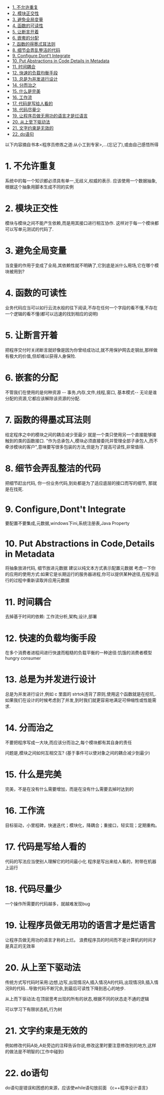 

<!-- TOC -->

- [1. 不允许重复](#1-不允许重复)
- [2. 模块正交性](#2-模块正交性)
- [3. 避免全局变量](#3-避免全局变量)
- [4. 函数的可读性](#4-函数的可读性)
- [5. 让断言开着](#5-让断言开着)
- [6. 嵌套的分配](#6-嵌套的分配)
- [7. 函数的得墨忒耳法则](#7-函数的得墨忒耳法则)
- [8. 细节会弄乱整洁的代码](#8-细节会弄乱整洁的代码)
- [9. Configure,Dont't Integrate](#9-configuredontt-integrate)
- [10. Put Abstractions in Code,Details in Metadata](#10-put-abstractions-in-codedetails-in-metadata)
- [11. 时间耦合](#11-时间耦合)
- [12. 快速的负载均衡手段](#12-快速的负载均衡手段)
- [13. 总是为并发进行设计](#13-总是为并发进行设计)
- [14. 分而治之](#14-分而治之)
- [15. 什么是完美](#15-什么是完美)
- [16. 工作流](#16-工作流)
- [17. 代码是写给人看的](#17-代码是写给人看的)
- [18. 代码尽量少](#18-代码尽量少)
- [19. 让程序员做无用功的语言才是烂语言](#19-让程序员做无用功的语言才是烂语言)
- [20. 从上至下驱动法](#20-从上至下驱动法)
- [21. 文字约束是无效的](#21-文字约束是无效的)
- [22. do语句](#22-do语句)

<!-- /TOC -->


以下内容摘自书本<程序员修炼之道:从小工到专家>,...(忘记了),或由自己感悟所得


# 1. 不允许重复
系统中的每一个知识都必须具有单一,无歧义,权威的表示. 应该使用一个数据抽象, 根据这个抽象用脚本生成不同的实例 

# 2. 模块正交性
模块与模块之间不能产生依赖,而是用其接口进行相互协作. 这样对于每一个模块都可以写单元测试的代码了.

# 3. 避免全局变量
当变量的作用于变成了全局,其依赖性就不明确了,它到底是派什么用场,它在哪个模块被用到? 

# 4. 函数的可读性
业务代码应当可以如行云流水般的往下阅读,不存在任何一个字段的看不懂,不存在一个逻辑的看不懂(都可以迅速的找到相应的说明)

# 5. 让断言开着
把程序交付时关闭断言就好像是因为你曾经成功过,就不用保护网去走钢丝,那样做有极大的价值,但却难以获得人身保险.

# 6. 嵌套的分配
不管我们在使用的是何种资源 -- 事务,内存,文件,线程,窗口, 基本模式-- 无论是谁分配的资源,它都应该解除该资源的分配.

# 7. 函数的得墨忒耳法则
给定程序之中的模块之间的耦合减少至最少 
就是一个类只使用另一个直接能够接触到的类的函数接口. 
"作为总承包人,模块必须直接委托并管理全部子承包人,而不牵涉模块的客户",意味要写很多包装的方法,但是为了提高可读性,非常值得.

# 8. 细节会弄乱整洁的代码
把细节赶出代码, 你一份业务代码,到处都是为了适应底层的接口而写的细节, 那就是在找死.


# 9. Configure,Dont't Integrate
 要配置不要集成,元数据,windows下ini,系统注册表,Java Property

# 10. Put Abstractions in Code,Details in Metadata
将抽象放进代码, 细节放进元数据 
建议以纯文本方式表示配置元数据 
考虑一下你的应用的使用方式:如果它是长期运行的服务器进程,你可以提供某种途径,在程序运行的过程中重新读取并应用元数据

# 11. 时间耦合
去掉基于时间的依赖: 工作流分析,架构,设计,部署

# 12. 快速的负载均衡手段
在多个消费者进程间进行快速而粗糙的负载平衡的一种途径:饥饿的消费者模型 hungry consumer

# 13. 总是为并发进行设计
总是为并发进行设计,例如 c 里面的 strtok违背了原则,使用这个函数就是在挖坑,. 
如果我们在设计的时候考虑到了并发,到时我们就更容易地满足可伸缩性或性能需求.

# 14. 分而治之
不要把程序写成一大块,而应该分而治之,每个模块都有其自身的责任

问题是,模块之间如何互相交互? (基于事件可以使对象之间的耦合减少到最少)

# 15. 什么是完美
完美，不是在没有什么需要增加，而是在没有什么需要去掉时达到的

# 16. 工作流
目标驱动，小里程碑，快速迭代；模块化，降耦合；重接口，轻实现；定期重构。

# 17. 代码是写给人看的
代码的写法应当使别人理解它的时间最小化 
程序是写出来给人看的，附带在机器上运行

# 18. 代码尽量少
一个操作所需要的代码越多，就越难发现bug

# 19. 让程序员做无用功的语言才是烂语言
让程序员做无用功的语言才称的上烂。 
浪费程序员的时间而不是计算机的时间才是真正的无效率

# 20. 从上至下驱动法
传统方式写代码时采用:边想,边写,出现情况A,插入情况A的代码,出现情况B,插入情况B的代码...导致代码不断冗余,到最后可读性下降到恶心的地步.

从上而下驱动法:在顶层思考出现的所有的状态,根据不同的状态走不通的逻辑

可以学习下有限状态机,行为树

# 21. 文字约束是无效的
例如修改代码A处,A处旁边的注释告诉你说,修改这里时要注意修改别的地方,这样的做法是不明智的(工作中碰到)


# 22. do语句
do语句是错误和困惑的来源，应该使while语句放前面 《c++程序设计语言》



